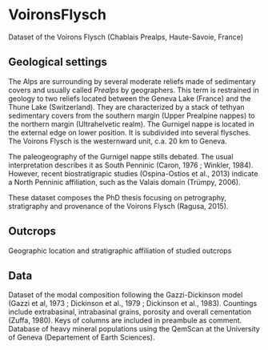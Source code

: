 # VoironsFlysch

Dataset of the Voirons Flysch (Chablais Prealps, Haute-Savoie, France)

## Geological settings

The Alps are surrounding by several moderate reliefs made of sedimentary covers and usually called *Prealps* by geographers. This term is restrained in geology to two reliefs located between the Geneva Lake (France) and the Thune Lake (Switzerland). They are characterized by a stack of tethyan sedimentary covers from the southern margin (Upper Prealpine nappes) to the northern margin (Ultrahelvetic realm).
The Gurnigel nappe is located in the external edge on lower position. It is subdivided into several flysches. The Voirons Flysch is the westernward unit, c.a. 20 km to Geneva.

The paleogeography of the Gurnigel nappe stills debated. The usual interpretation describes it as South Penninic (Caron, 1976 ; Winkler, 1984). However, recent biostratigrapic studies (Ospina-Ostios et al., 2013) indicate a North Penninic affiliation, such as the Valais domain (Trümpy, 2006).

These dataset composes the PhD thesis focusing on petrography, stratigraphy and provenance of the Voirons Flysch (Ragusa, 2015).

## Outcrops

Geographic location and stratigraphic affiliation of studied outcrops

## Data

Dataset of the modal composition following the Gazzi-Dickinson model (Gazzi et al, 1973 ; Dickinson et al., 1979 ; Dickinson et al., 1983). Countings include extrabasinal, intrabasinal grains, porosity and overall cementation (Zuffa, 1980). Keys of columns are included in preambule as comment.
Database of heavy mineral populations using the QemScan at the University of Geneva (Departement of Earth Sciences).
